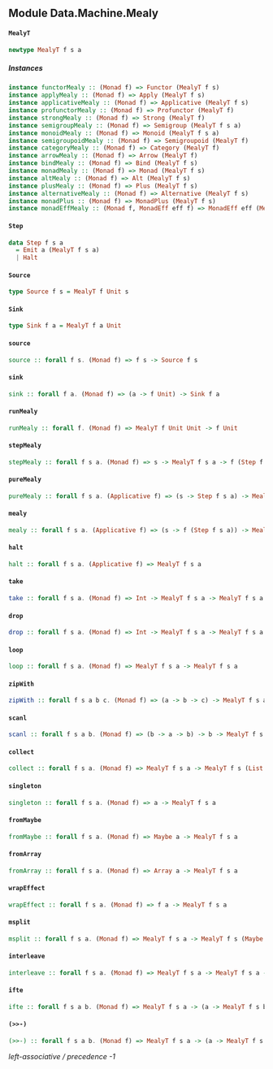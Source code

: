## Module Data.Machine.Mealy

#### `MealyT`

``` purescript
newtype MealyT f s a
```

##### Instances
``` purescript
instance functorMealy :: (Monad f) => Functor (MealyT f s)
instance applyMealy :: (Monad f) => Apply (MealyT f s)
instance applicativeMealy :: (Monad f) => Applicative (MealyT f s)
instance profunctorMealy :: (Monad f) => Profunctor (MealyT f)
instance strongMealy :: (Monad f) => Strong (MealyT f)
instance semigroupMealy :: (Monad f) => Semigroup (MealyT f s a)
instance monoidMealy :: (Monad f) => Monoid (MealyT f s a)
instance semigroupoidMealy :: (Monad f) => Semigroupoid (MealyT f)
instance categoryMealy :: (Monad f) => Category (MealyT f)
instance arrowMealy :: (Monad f) => Arrow (MealyT f)
instance bindMealy :: (Monad f) => Bind (MealyT f s)
instance monadMealy :: (Monad f) => Monad (MealyT f s)
instance altMealy :: (Monad f) => Alt (MealyT f s)
instance plusMealy :: (Monad f) => Plus (MealyT f s)
instance alternativeMealy :: (Monad f) => Alternative (MealyT f s)
instance monadPlus :: (Monad f) => MonadPlus (MealyT f s)
instance monadEffMealy :: (Monad f, MonadEff eff f) => MonadEff eff (MealyT f s)
```

#### `Step`

``` purescript
data Step f s a
  = Emit a (MealyT f s a)
  | Halt
```

#### `Source`

``` purescript
type Source f s = MealyT f Unit s
```

#### `Sink`

``` purescript
type Sink f a = MealyT f a Unit
```

#### `source`

``` purescript
source :: forall f s. (Monad f) => f s -> Source f s
```

#### `sink`

``` purescript
sink :: forall f a. (Monad f) => (a -> f Unit) -> Sink f a
```

#### `runMealy`

``` purescript
runMealy :: forall f. (Monad f) => MealyT f Unit Unit -> f Unit
```

#### `stepMealy`

``` purescript
stepMealy :: forall f s a. (Monad f) => s -> MealyT f s a -> f (Step f s a)
```

#### `pureMealy`

``` purescript
pureMealy :: forall f s a. (Applicative f) => (s -> Step f s a) -> MealyT f s a
```

#### `mealy`

``` purescript
mealy :: forall f s a. (Applicative f) => (s -> f (Step f s a)) -> MealyT f s a
```

#### `halt`

``` purescript
halt :: forall f s a. (Applicative f) => MealyT f s a
```

#### `take`

``` purescript
take :: forall f s a. (Monad f) => Int -> MealyT f s a -> MealyT f s a
```

#### `drop`

``` purescript
drop :: forall f s a. (Monad f) => Int -> MealyT f s a -> MealyT f s a
```

#### `loop`

``` purescript
loop :: forall f s a. (Monad f) => MealyT f s a -> MealyT f s a
```

#### `zipWith`

``` purescript
zipWith :: forall f s a b c. (Monad f) => (a -> b -> c) -> MealyT f s a -> MealyT f s b -> MealyT f s c
```

#### `scanl`

``` purescript
scanl :: forall f s a b. (Monad f) => (b -> a -> b) -> b -> MealyT f s a -> MealyT f s b
```

#### `collect`

``` purescript
collect :: forall f s a. (Monad f) => MealyT f s a -> MealyT f s (List a)
```

#### `singleton`

``` purescript
singleton :: forall f s a. (Monad f) => a -> MealyT f s a
```

#### `fromMaybe`

``` purescript
fromMaybe :: forall f s a. (Monad f) => Maybe a -> MealyT f s a
```

#### `fromArray`

``` purescript
fromArray :: forall f s a. (Monad f) => Array a -> MealyT f s a
```

#### `wrapEffect`

``` purescript
wrapEffect :: forall f s a. (Monad f) => f a -> MealyT f s a
```

#### `msplit`

``` purescript
msplit :: forall f s a. (Monad f) => MealyT f s a -> MealyT f s (Maybe (Tuple a (MealyT f s a)))
```

#### `interleave`

``` purescript
interleave :: forall f s a. (Monad f) => MealyT f s a -> MealyT f s a -> MealyT f s a
```

#### `ifte`

``` purescript
ifte :: forall f s a b. (Monad f) => MealyT f s a -> (a -> MealyT f s b) -> MealyT f s b -> MealyT f s b
```

#### `(>>-)`

``` purescript
(>>-) :: forall f s a b. (Monad f) => MealyT f s a -> (a -> MealyT f s b) -> MealyT f s b
```

_left-associative / precedence -1_


